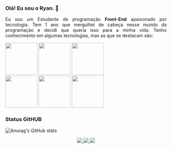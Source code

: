### Olá! Eu sou o Ryan. 👋

<p align="justify">
  Eu sou um Estudante de programação <strong>Front-End</strong> apaixonado por tecnologia. Tem 1 ano que mergulhei de cabeça nesse mundo da programação e decidi que queria isso para a minha vida. Tenho conhecimento em algumas tecnologias, mas as que se destacam são:
</p>

<div>
  <img src="https://img.shields.io/badge/HTML5-E34F26?style=for-the-badge&logo=html5&logoColor=white" width="100px" heigth="1em"/>
  <img src="https://img.shields.io/badge/CSS3-1572B6?style=for-the-badge&logo=css3&logoColor=white" width="100px" heigth="1em"/>
  <img src="https://img.shields.io/badge/Sass-CC6699?style=for-the-badge&logo=sass&logoColor=white" width="100px" heigth="1em"/>
</div>

<div>
  <img src="https://img.shields.io/badge/JavaScript-F7DF1E?style=for-the-badge&logo=javascript&logoColor=black" width="100px" heigth="1em"/>
  <img src="https://img.shields.io/badge/TypeScript-007ACC?style=for-the-badge&logo=typescript&logoColor=white" width="100px" heigth="1em"/>
  <img src="https://img.shields.io/badge/React-20232A?style=for-the-badge&logo=react&logoColor=61DAFB" width="100px" heigth="1em"/>  
</div>

### Status GitHUB

![Anurag's GitHub stats](https://github-readme-stats.vercel.app/api?username=iamryaan011&show_icons=true&theme=dark)

<div align="center">
  <a href="https://www.facebook.com/ryanlimaaaa/" target="_blank" rel="noreferrer">
    <img src="https://img.shields.io/badge/Facebook-1877F2?style=for-the-badge&logo=facebook&logoColor=white"/>
  </a>

  <a href="https://www.instagram.com/iamryaan011/" target="_blank" rel="noreferrer">
    <img src="https://img.shields.io/badge/Instagram-E4405F?style=for-the-badge&logo=instagram&logoColor=white"/>
  </a>

  <a href="https://www.linkedin.com/in/ryanlima011/" target="_blank" rel="noreferrer">
    <img src="https://img.shields.io/badge/LinkedIn-0077B5?style=for-the-badge&logo=linkedin&logoColor=white"/>
  </a>
</div>

